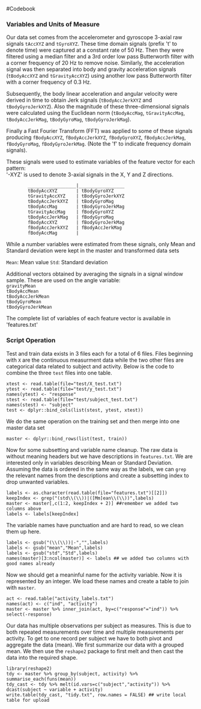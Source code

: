 #Codebook

### Variables and Units of Measure
Our data set comes from the accelerometer and gyroscope 3-axial raw signals `tAccXYZ` and `tGyroXYZ`. These time domain signals (prefix 't' to denote time) were captured at a constant rate of 50 Hz. Then they were filtered using a median filter and a 3rd order low pass Butterworth filter with a corner frequency of 20 Hz to remove noise. Similarly, the acceleration signal was then separated into body and gravity acceleration signals (`tBodyAccXYZ` and `tGravityAccXYZ`) using another low pass Butterworth filter with a corner frequency of 0.3 Hz. 

Subsequently, the body linear acceleration and angular velocity were derived in time to obtain Jerk signals (`tBodyAccJerkXYZ` and `tBodyGyroJerkXYZ`). Also the magnitude of these three-dimensional signals were calculated using the Euclidean norm (`tBodyAccMag`, `tGravityAccMag`, `tBodyAccJerkMag`, `tBodyGyroMag`, `tBodyGyroJerkMag`). 

Finally a Fast Fourier Transform (FFT) was applied to some of these signals producing `fBodyAccXYZ`, `fBodyAccJerkXYZ`, `fBodyGyroXYZ`, `fBodyAccJerkMag`, `fBodyGyroMag`, `fBodyGyroJerkMag`. (Note the 'f' to indicate frequency domain signals). 

These signals were used to estimate variables of the feature vector for each pattern:  
'-XYZ' is used to denote 3-axial signals in the X, Y and Z directions.

            __________________|_________________
            tBodyAccXYZ       | tBodyGyroXYZ
            tGravityAccXYZ    | tBodyGyroJerkXYZ
            tBodyAccJerkXYZ   | tBodyGyroMag
            tBodyAccMag       | tBodyGyroJerkMag
            tGravityAccMag    | fBodyGyroXYZ
            tBodyAccJerkMag   | fBodyGyroMag
            fBodyAccXYZ       | fBodyGyroJerkMag
            fBodyAccJerkXYZ   | fBodyAccJerkMag
            fBodyAccMag       |

While a number variables were estimated from these signals, only Mean and Standard deviation were kept in the master and transformed data sets 

`Mean`: Mean value
`Std`: Standard deviation

Additional vectors obtained by averaging the signals in a signal window sample. These are used on the angle variable:  
`gravityMean`  
`tBodyAccMean`  
`tBodyAccJerkMean`  
`tBodyGyroMean`  
`tBodyGyroJerkMean`  

The complete list of variables of each feature vector is available in 'features.txt'

### Script Operation

Test and train data exists in 3 files each for a total of 6 files. Files beginning with `X` are the continuous measurment data while the two other files are categorical data related to subject and activity. Below is the code to combine the three `test` files into one table. 

```
xtest <- read.table(file="test/X_test.txt")
ytest <- read.table(file="test/y_test.txt")
names(ytest) <- "response"
stest <- read.table(file="test/subject_test.txt")
names(stest) <- "subject"
test <- dplyr::bind_cols(list(stest, ytest, xtest))
```
We do the same operation on the training set and then merge into one master data set

```
master <- dplyr::bind_rows(list(test, train))
```

Now for some subsetting and variable name cleanup. The raw data is without meaning headers but we have descriptions in `features.txt`. We are interested only in variables describing Mean or Standard Deviation. Assuming the data is ordered in the same way as the labels, we can `grep` the relevant names from the descriptions and create a subsetting index to drop unwanted variables.

```
labels <- as.character(read.table(file="features.txt")[[2]])
keepIndex <- grep("(std\\(\\))|([Mm]ean\\(\\))",labels)
master <- master[,c(1:2, keepIndex + 2)] ##remember we added two columns above
labels <- labels[keepIndex]
```
The variable names have punctuation and are hard to read, so we clean them up here.

```
labels <- gsub("(\\(\\))|-","",labels)
labels <- gsub("mean","Mean",labels)
labels <- gsub("std","Std",labels)
names(master)[3:ncol(master)] <- labels ## we added two columns with good names already
```
Now we should get a meaninful name for the activity variable. Now it is represented by an integer. We load these names and create a table to join with `master`.

```
act <- read.table("activity_labels.txt")
names(act) <- c("ind", "activity")
master <- master %>% inner_join(act, by=c("response"="ind")) %>% select(-response) 
```
Our data has multiple observations per subject as measures. This is due to both repeated measurements over time and multiple measurements per activity. To get to one record per subject we have to both pivot and aggregate the data (mean). We first summarize our data with a grouped mean. We then use the `reshape2` package to first melt and then cast the data into the required shape. 

```
library(reshape2)
tdy <- master %>% group_by(subject, activity) %>% summarise_each(funs(mean))
tdy_cast <- tdy %>% melt(id.vars=c("subject","activity")) %>% dcast(subject ~ variable + activity)
write.table(tdy_cast, "tidy.txt", row.names = FALSE) ## write local table for upload
```